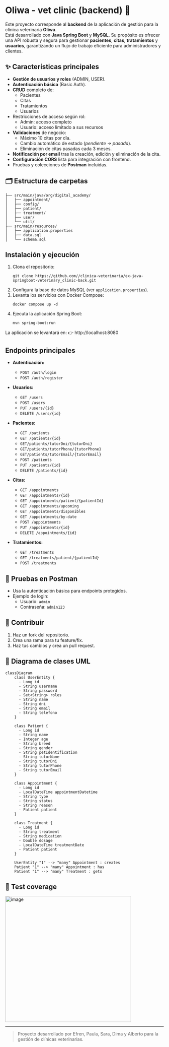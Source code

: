 # Oliwa - vet clinic (backend) 🐾

Este proyecto corresponde al **backend** de la aplicación de gestión para la clínica veterinaria **Oliwa**.  
Está desarrollado con **Java Spring Boot** y **MySQL**. Su propósito es ofrecer una API robusta y segura para gestionar **pacientes**, **citas**, **tratamientos** y **usuarios**, garantizando un flujo de trabajo eficiente para administradores y clientes.

## ✨ Características principales
- **Gestión de usuarios y roles** (ADMIN, USER).
- **Autenticación básica** (Basic Auth).
- **CRUD** completo de:
  - Pacientes
  - Citas
  - Tratamientos
  - Usuarios
- Restricciones de acceso según rol:
  - Admin: acceso completo
  - Usuario: acceso limitado a sus recursos
- **Validaciones** de negocio:
  - Máximo 10 citas por día.
  - Cambio automático de estado (*pendiente → pasada*).
  - Eliminación de citas pasadas cada 3 meses.
- **Notificación por email** tras la creación, edición y eliminación de la cita.
- **Configuración CORS** lista para integración con frontend.
- Pruebas y colecciones de **Postman** incluidas.


## 🗂️ Estructura de carpetas
```
├── src/main/java/org/digital_academy/
│   ├── appointment/
│   ├── config/
│   ├── patient/
│   ├── treatment/
│   ├── user/
│   └── util/
├── src/main/resources/
│   ├── application.properties
│   ├── data.sql
│   └── schema.sql
```

## Instalación y ejecución
1. Clona el repositorio:
	 ```
	 git clone https://github.com//clinica-veterinaria/ex-java-springboot-veterinary_clinic-back.git
	 ```
2. Configura la base de datos MySQL (ver `application.properties`).
3. Levanta los servicios con Docker Compose:
	 ```
	 docker compose up -d
	 ```
4. Ejecuta la aplicación Spring Boot:
	 ```
	 mvn spring-boot:run
	 ```
  La aplicación se levantará en:
👉 http://localhost:8080

## Endpoints principales
- **Autenticación:**
	- `POST /auth/login`
	- `POST /auth/register`
   
- **Usuarios:**
	- `GET /users`
	- `POST /users`
	- `PUT /users/{id}`
	- `DELETE /users/{id}`
   
- **Pacientes:**
	- `GET /patients`
 	- `GET /patients/{id}`
  	- `GET/patients/tutorDni/{tutorDni}`
  	- `GET/patients/tutorPhone/{tutorPhone}`
  	- `GET/patients/tutorEmail/{tutorEmail}` 
	- `POST /patients`
 	- `PUT /patients/{id}`
   	- `DELETE /patients/{id}`

- **Citas:**
	- `GET /appointments`
 	- `GET /appointments/{id}`
  	- `GET /appointments/patient/{patientId}`
  	- `GET /appointments/upcoming`
  	- `GET /appointments/disponibles`
  	- `GET /appointments/by-date`
	- `POST /appointments`
 	- `PUT /appointments/{id}`
   	- `DELETE /appointments/{id}`

- **Tratamientos:**
	- `GET /treatments`
 	- `GET /treatments/patient/{patientId}` 
	- `POST /treatments`

## 📯 Pruebas en Postman
- Usa la autenticación básica para endpoints protegidos.
- Ejemplo de login:
	- Usuario: `admin`
	- Contraseña: `admin123`

## 🤝 Contribuir
1. Haz un fork del repositorio.
2. Crea una rama para tu feature/fix.
3. Haz tus cambios y crea un pull request.


## 🎯 Diagrama de clases UML

```mermaid
classDiagram
    class UserEntity {
      - Long id
      - String username
      - String password
      - Set<String> roles
      - String name
      - String dni
      - String email
      - String telefono
    }

    class Patient {
      - Long id
      - String name
      - Integer age
      - String breed
      - String gender
      - String petIdentification
      - String tutorName
      - String tutorDni
      - String tutorPhone
      - String tutorEmail
    }

    class Appointment {
      - Long id
      - LocalDateTime appointmentDatetime
      - String type
      - String status
      - String reason
      - Patient patient
    }

    class Treatment {
      - Long id
      - String treatment
      - String medication
      - Double dosage
      - LocalDateTime treatmentDate
      - Patient patient
    }

    UserEntity "1" --> "many" Appointment : creates
    Patient "1" --> "many" Appointment : has
    Patient "1" --> "many" Treatment : gets
```
## 🧪 Test coverage
<img width="auto" height="400" alt="image" src="https://github.com/user-attachments/assets/9b4a40be-b1e9-4c54-ba16-285e315f4c5e" />

---

> Proyecto desarrollado por Efren, Paula, Sara, Dima y Alberto para la gestión de clínicas veterinarias.
